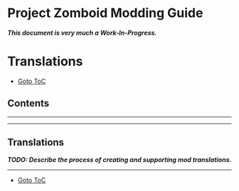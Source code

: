 # Project Zomboid Modding Guide
**_This document is very much a Work-In-Progress._**
# Translations

* [Goto ToC](TOC.md)  
## Contents

----------------------------------------------------------------------------------
----------------------------------------------------------------------------------

## Translations
**_TODO: Describe the process of creating and supporting mod translations._**


----------------------------------------
* [Goto ToC](TOC.md)  
